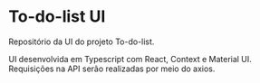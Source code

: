 # To-do-list UI

Repositório da UI do projeto To-do-list.

UI desenvolvida em Typescript com React, Context e Material UI. Requisições na API serão realizadas por meio do axios.

